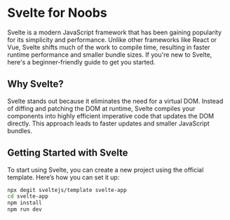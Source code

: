 # Svelte for Noobs

Svelte is a modern JavaScript framework that has been gaining popularity for its simplicity and performance. Unlike other frameworks like React or Vue, Svelte shifts much of the work to compile time, resulting in faster runtime performance and smaller bundle sizes. If you're new to Svelte, here's a beginner-friendly guide to get you started.

## Why Svelte?

Svelte stands out because it eliminates the need for a virtual DOM. Instead of diffing and patching the DOM at runtime, Svelte compiles your components into highly efficient imperative code that updates the DOM directly. This approach leads to faster updates and smaller JavaScript bundles.

## Getting Started with Svelte

To start using Svelte, you can create a new project using the official template. Here’s how you can set it up:

```bash
npx degit sveltejs/template svelte-app
cd svelte-app
npm install
npm run dev
```